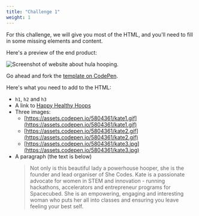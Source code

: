 ```yaml
---
title: "Challenge 1"
weight: 1
---
```


For this challenge, we will give you most of the HTML, and you'll need to fill in some missing elements and content.

Here's a preview of the end product:

![Screenshot of website about hula hooping.](../../images/hoops.png)

Go ahead and fork the
[template on CodePen](https://codepen.io/shecodesaus/pen/ZEaqgWb).

Here's what you need to add to the HTML:

- `h1`, `h2` and `h3`
- A link to [Happy Healthy Hoops](https://www.happyhealthyhoops.com/)
- Three images:
  - [https://assets.codepen.io/5804361/kate1.gif](https://assets.codepen.io/5804361/kate1.gif)
  - [https://assets.codepen.io/5804361/kate2.gif](https://assets.codepen.io/5804361/kate2.gif)
  - [https://assets.codepen.io/5804361/kate3.jpg](https://assets.codepen.io/5804361/kate3.jpg)
- A paragraph (the text is below)
  > Not only is this beautiful lady a powerhouse hooper, she is the founder and lead organiser of She Codes. Kate is a passionate advocate for women in STEM and innovation - running hackathons, accelerators and entrepreneur programs for Spacecubed. She is an empowering, engaging and interesting woman who puts her all into classes and ensuring you leave feeling your best self.
